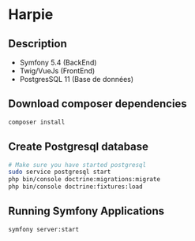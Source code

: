 # Harpie

## Description

- Symfony 5.4 (BackEnd)
- Twig/VueJs (FrontEnd)
- PostgresSQL 11 (Base de données)

## Download composer dependencies

```bash
composer install
```

## Create Postgresql database

```bash
# Make sure you have started postgresql
sudo service postgresql start
php bin/console doctrine:migrations:migrate
php bin/console doctrine:fixtures:load
```

## Running Symfony Applications

```bash
symfony server:start
```
